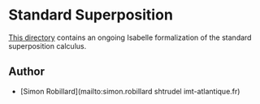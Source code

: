 # Standard Superposition #

[This directory](https://bitbucket.org/isafol/isafol/src/master/Standard_Superposition/)
contains an ongoing Isabelle formalization of the standard superposition calculus.


## Author ##

* [Simon Robillard](mailto:simon.robillard shtrudel imt-atlantique.fr)

